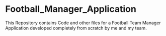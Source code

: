 # Football_Manager_Application
This Repository contains Code and other files for a Football Team Manager Application developed completely from scratch by me and my team.
